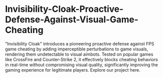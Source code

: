 # Invisibility-Cloak-Proactive-Defense-Against-Visual-Game-Cheating
"Invisibility Cloak" introduces a pioneering proactive defense against FPS game cheating by adding imperceptible perturbations to game visuals, rendering them undetectable to visual aimbots. Tested on popular games like CrossFire and Counter-Strike 2, it effectively blocks cheating behaviors in real-time without compromising visual quality, significantly improving the gaming experience for legitimate players. Explore our project here.
